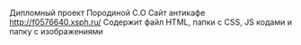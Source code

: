 Дипломный проект Породиной С.О
Сайт антикафе http://f0576640.xsph.ru/
Содержит файл HTML, папки с CSS, JS кодами и папку с изображениями
